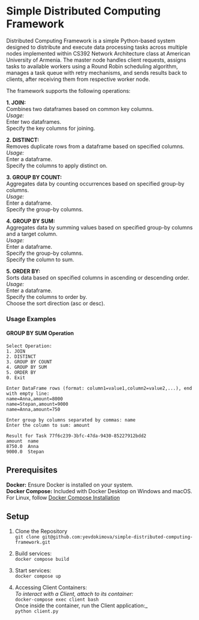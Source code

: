# Simple Distributed Computing Framework

Distributed Computing Framework is a simple Python-based system designed to distribute and execute data processing tasks across multiple nodes implemented within CS392 Network Architecture class at American University of Armenia. The master node handles client requests, assigns tasks to available workers using a Round Robin scheduling algorithm, manages a task queue with retry mechanisms, and sends results back to clients, after receiving them from respective worker node. 

The framework supports the following operations:

**1. JOIN:**  
Combines two dataframes based on common key columns.  
_Usage:_  
Enter two dataframes.  
Specify the key columns for joining.

**2. DISTINCT:**  
Removes duplicate rows from a dataframe based on specified columns.  
_Usage:_  
Enter a dataframe.  
Specify the columns to apply distinct on.

**3. GROUP BY COUNT:**  
Aggregates data by counting occurrences based on specified group-by columns.  
_Usage:_  
Enter a dataframe.  
Specify the group-by columns.

**4. GROUP BY SUM:**  
Aggregates data by summing values based on specified group-by columns and a target column.  
_Usage:_  
Enter a dataframe.  
Specify the group-by columns.  
Specify the column to sum.

**5. ORDER BY:**  
Sorts data based on specified columns in ascending or descending order.  
_Usage:_  
Enter a dataframe.  
Specify the columns to order by.  
Choose the sort direction (asc or desc).

### Usage Examples
#### GROUP BY SUM Operation
```
Select Operation:
1. JOIN
2. DISTINCT
3. GROUP BY COUNT
4. GROUP BY SUM
5. ORDER BY
0. Exit
```
`Enter DataFrame rows (format: column1=value1,column2=value2,...), end with empty line:`  
`name=Anna,amount=8000`   
`name=Stepan,amount=9000`   
`name=Anna,amount=750`

`Enter group by columns separated by commas: name`  
`Enter the column to sum: amount`

```
Result for Task 77f6c239-3bfc-47da-9430-85227912bdd2
amount	name
8750.0	Anna
9000.0	Stepan
```

## Prerequisites

**Docker:** Ensure Docker is installed on your system.  
**Docker Compose:** Included with Docker Desktop on Windows and macOS. For Linux, follow [Docker Compose Installation](https://docs.docker.com/compose/install/linux/)

## Setup

1. Clone the Repository   
``git clone git@github.com:yevdokimova/simple-distributed-computing-framework.git``


2. Build services:  
``docker compose build``


3. Start services:  
``docker compose up``


4. Accessing Client Containers:  
_To interact with a Client, attach to its container:_  
``docker-compose exec client bash``  
Once inside the container, run the Client application:_  
``python client.py``

